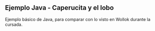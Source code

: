 ## Ejemplo Java - Caperucita y el lobo

Ejemplo básico de Java, para comparar con lo visto en Wollok durante la cursada.
